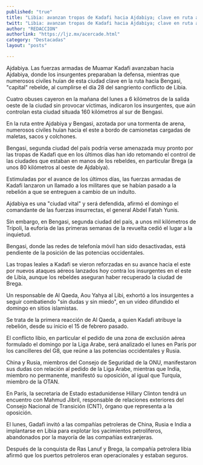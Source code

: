 ```yaml
---
published: "true"
title: "Libia: avanzan tropas de Kadafi hacia Ajdabiya; clave en ruta a Bengasi"
twitt: "Libia: avanzan tropas de Kadafi hacia Ajdabiya; clave en ruta a Bengasi"
author: "REDACCION"
authorlink: "https://ljz.mx/acercade.html"
category: "Destacadas"
layout: "posts"

---
```



  Ajdabiya. Las fuerzas armadas de Muamar Kadafi avanzaban hacia Ajdabiya, donde los insurgentes preparaban la defensa, mientras que numerosos civiles huían de esta ciudad clave en la ruta hacia Bengasi, "capital" rebelde, al cumplirse el día 28 del sangriento conflicto de Libia.



  Cuatro obuses cayeron en la mañana del lunes a 6 kilómetros de la salida oeste de la ciudad sin provocar víctimas, indicaron los insurgentes, que aún controlan esta ciudad situada 160 kilómetros al sur de Bengasi.



  En la ruta entre Ajdabiya y Bengasi, azotada por una tormenta de arena, numerosos civiles huían hacia el este a bordo de camionetas cargadas de maletas, sacos y colchones.



  Bengasi, segunda ciudad del país podría verse amenazada muy pronto por las tropas de Kadafi que en los últimos días han ido retomando el control de las ciudades que estaban en manos de los rebeldes, en particular Brega (a unos 80 kilómetros al oeste de Ajdabiya).



  Estimuladas por el avance de los últimos días, las fuerzas armadas de Kadafi lanzaron un llamado a los militares que se habían pasado a la rebelión a que se entreguen a cambio de un indulto.



  Ajdabiya es una "ciudad vital" y será defendida, afirmó el domingo el comandante de las fuerzas insurrectas, el general Abdel Fatah Yunis.



  Sin embargo, en Bengasi, segunda ciudad del país, a unos mil kilómetros de Trípoli, la euforia de las primeras semanas de la revuelta cedió el lugar a la inquietud.



  Bengasi, donde las redes de telefonía móvil han sido desactivadas, está pendiente de la posición de las potencias occidentales.



  Las tropas leales a Kadafi se vieron reforzadas en su avance hacia el este por nuevos ataques aéreos lanzados hoy contra los insurgentes en el este de Libia, aunque los rebeldes aseguran haber recuperado la ciudad de Brega.



  Un responsable de Al Qaeda, Aou Yahya al Libi, exhortó a los insurgentes a seguir combatiendo "sin dudas y sin miedo", en un vídeo difundido el domingo en sitios islamistas.



  Se trata de la primera reacción de Al Qaeda, a quien Kadafi atribuye la rebelión, desde su inicio el 15 de febrero pasado.



  El conflicto libio, en particular el pedido de una zona de exclusión aérea formulado el domingo por la Liga Arabe, será analizado el lunes en París por los cancilleres del G8, que reúne a las potencias occidentales y Rusia.



  China y Rusia, miembros del Consejo de Seguridad de la ONU, manifestaron sus dudas con relación al pedido de la Liga Arabe, mientras que India, miembro no permanente, manifestó su oposición, al igual que Turquía, miembro de la OTAN.



  En París, la secretaria de Estado estadunidense Hillary Clinton tendrá un encuentro con Mahmud Jibril, responsable de relaciones exteriores del Consejo Nacional de Transición (CNT), órgano que representa a la oposición.



  El lunes, Gadafi invitó a las compañías petroleras de China, Rusia e India a implantarse en Libia para explotar los yacimientos petrolíferos, abandonados por la mayoría de las compañías extranjeras.



  Después de la conquista de Ras Lanuf y Brega, la compañía petrolera libia afirmó que los puertos petroleros eran operacionales y estaban seguros.

